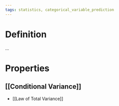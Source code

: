 ```yaml
---
tags: statistics, categorical_variable_prediction
---
```


# Definition

...

# Properties

## [[Conditional Variance]]
- [[Law of Total Variance]]